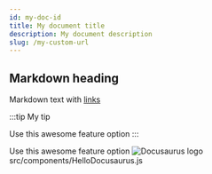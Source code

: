 ```yaml
---
id: my-doc-id
title: My document title
description: My document description
slug: /my-custom-url
---
```


## Markdown heading

Markdown text with [links](./hello)

:::tip My tip

Use this awesome feature option
:::

Use this awesome feature option
![Docusaurus logo](/img/docusaurus.png)
src/components/HelloDocusaurus.js